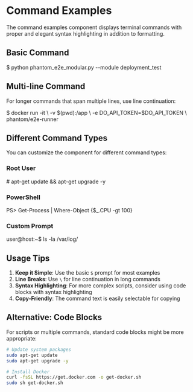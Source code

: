 # Command Examples

The command examples component displays terminal commands with proper and elegant syntax highlighting in addition to formatting.

## Basic Command

<div class="phantom-command-example">
  <span class="command-prompt">$</span>
  <span class="command-text">python phantom_e2e_modular.py --module deployment_test</span>
</div>

## Multi-line Command

For longer commands that span multiple lines, use line continuation:

<div class="phantom-command-example">
  <span class="command-prompt">$</span>
  <span class="command-text">docker run -it \
    -v $(pwd):/app \
    -e DO_API_TOKEN=$DO_API_TOKEN \
    phantom/e2e-runner</span>
</div>

## Different Command Types

You can customize the component for different command types:

### Root User
<div class="phantom-command-example">
  <span class="command-prompt">#</span>
  <span class="command-text">apt-get update && apt-get upgrade -y</span>
</div>

### PowerShell
<div class="phantom-command-example">
  <span class="command-prompt">PS&gt;</span>
  <span class="command-text">Get-Process | Where-Object {$_.CPU -gt 100}</span>
</div>

### Custom Prompt
<div class="phantom-command-example">
  <span class="command-prompt">user@host:~$</span>
  <span class="command-text">ls -la /var/log/</span>
</div>

## Usage Tips

1. **Keep it Simple**: Use the basic `$` prompt for most examples
2. **Line Breaks**: Use `\` for line continuation in long commands
3. **Syntax Highlighting**: For more complex scripts, consider using code blocks with syntax highlighting
4. **Copy-Friendly**: The command text is easily selectable for copying

## Alternative: Code Blocks

For scripts or multiple commands, standard code blocks might be more appropriate:

```bash
# Update system packages
sudo apt-get update
sudo apt-get upgrade -y

# Install Docker
curl -fsSL https://get.docker.com -o get-docker.sh
sudo sh get-docker.sh
```